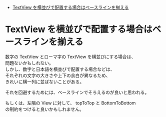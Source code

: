- [TextView を横並びで配置する場合はベースラインを揃える](#textview-を横並びで配置する場合はベースラインを揃える)


# TextView を横並びで配置する場合はベースラインを揃える

数字の TextView とローマ字の TextView を横並びにする場合は、  
問題ないかもしれない。  
しかし、数字と日本語を横並びで配置する場合などは、  
それぞれの文字の大きさや上下の余白が異なるため、  
きれいに横一列に並ばないことがある。

それを回避するためには、ベースラインでそろえるのが良いと思われる。

もしくは、左隣の View に対して、 topToTop と BottomToBottom  
の制約をつけると良いかもしれません。

